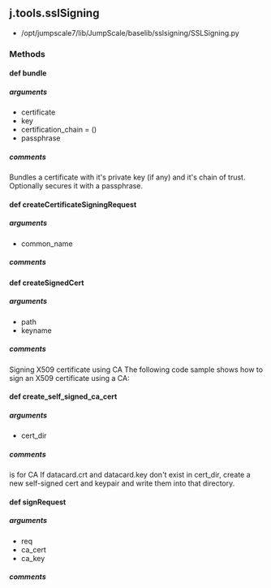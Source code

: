 ## j.tools.sslSigning

- /opt/jumpscale7/lib/JumpScale/baselib/sslsigning/SSLSigning.py

### Methods

#### def bundle 
##### arguments

- certificate
- key
- certification_chain = ()
- passphrase

##### comments

Bundles a certificate with it's private key (if any) and it's chain of trust.
Optionally secures it with a passphrase.

#### def createCertificateSigningRequest 
##### arguments

- common_name

##### comments

#### def createSignedCert 
##### arguments

- path
- keyname

##### comments

Signing X509 certificate using CA
The following code sample shows how to sign an X509 certificate using a CA:

#### def create_self_signed_ca_cert 
##### arguments

- cert_dir

##### comments

is for CA
If datacard.crt and datacard.key don't exist in cert_dir, create a new
self-signed cert and keypair and write them into that directory.

#### def signRequest 
##### arguments

- req
- ca_cert
- ca_key

##### comments

